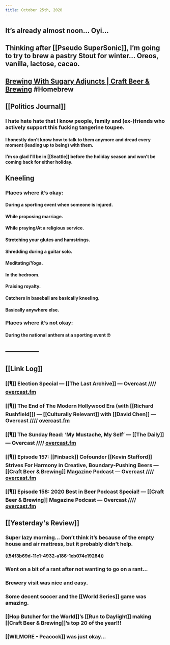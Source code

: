 ```yaml
---
title: October 25th, 2020
---
```


## It’s already almost noon... Oyi...

## Thinking after [[Pseudo SuperSonic]], I’m going to try to brew a pastry Stout for winter... Oreos, vanilla, lactose, cacao. 

## [Brewing With Sugary Adjuncts | Craft Beer & Brewing](https://beerandbrewing.com/brewing-with-sugary-adjuncts/) #Homebrew

## [[Politics Journal]]
### I hate hate hate that I know people, family and (ex-)friends who actively support this fucking tangerine toupee. 
#### I honestly don’t know how to talk to them anymore and dread every moment (leading up to being) with them. 

#### I’m so glad I’ll be in [[Seattle]] before the holiday season and won’t be coming back for either holiday. 

## Kneeling
### Places where it’s okay:
#### During a sporting event when someone is injured. 

#### While proposing marriage. 

#### While praying/At a religious service. 

#### Stretching your glutes and hamstrings. 

#### Shredding during a guitar solo. 

#### Meditating/Yoga. 

#### In the bedroom. 

#### Praising royalty. 

#### Catchers in baseball are basically kneeling. 

#### Basically anywhere else. 

### Places where it’s not okay:
#### During the national anthem at a sporting event 🙄

## —————

## [[Link Log]]
### [[🎙]] Election Special — [[The Last Archive]] — Overcast //// [overcast.fm](https://overcast.fm/+ZZLFyGEgU)

### [[🎙]] The End of The Modern Hollywood Era (with [[Richard Rushfield]]) — [[Culturally Relevant]] with [[David Chen]] — Overcast //// [overcast.fm](https://overcast.fm/+SMu6vVIjs)

### [[🎙]] The Sunday Read: ‘My Mustache, My Self’ — [[The Daily]] — Overcast //// [overcast.fm](https://overcast.fm/+LHyeKn6V0)

### [[🎙]] Episode 157: [[Finback]] Cofounder [[Kevin Stafford]] Strives For Harmony in Creative, Boundary-Pushing Beers — [[Craft Beer & Brewing]] Magazine Podcast — Overcast //// [overcast.fm](https://overcast.fm/+Ko9l6yMYM)

### [[🎙]] Episode 158: 2020 Best in Beer Podcast Special! — [[Craft Beer & Brewing]] Magazine Podcast — Overcast //// [overcast.fm](https://overcast.fm/+Ko9l_QDLQ)

## [[Yesterday's Review]]
### Super lazy morning... Don’t think it’s because of the empty house and air mattress, but it probably didn’t help.
#### ((54f3b69d-11c1-4932-a186-1eb074e19284))

### Went on a bit of a rant after not wanting to go on a rant...

### Brewery visit was nice and easy.

### Some decent soccer and the [[World Series]] game was amazing.

### [[Hop Butcher for the World]]’s [[Run to Daylight]] making [[Craft Beer & Brewing]]’s top 20 of the year!!!

### [[WILMORE - Peacock]] was just okay...
